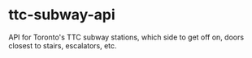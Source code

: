 # ttc-subway-api
API for Toronto's TTC subway stations, which side to get off on, doors closest to stairs, escalators, etc.

